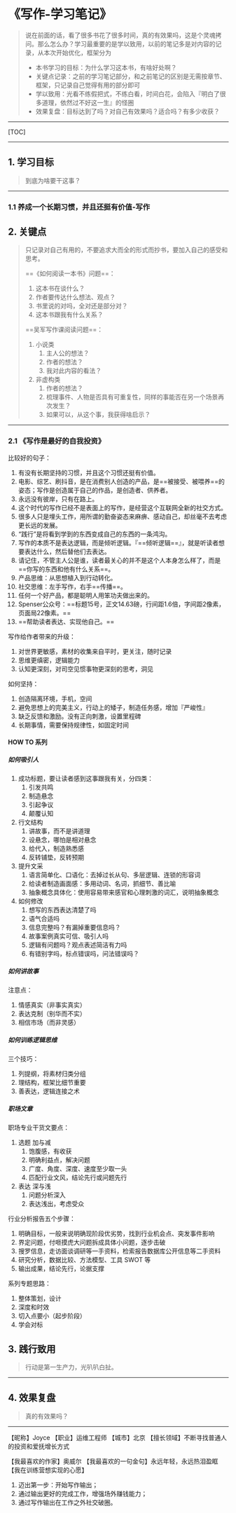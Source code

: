 

# 《写作-学习笔记》

> 说在前面的话，看了很多书花了很多时间，真的有效果吗，这是个灵魂拷问。那么怎么办？学习最重要的是学以致用，以前的笔记多是对内容的记录，从本次开始优化，框架分为
> 	- 本书学习的目标：为什么学习这本书，有啥好处啊？
> 	- 关键点记录：之前的学习笔记部分，和之前笔记的区别是无需按章节、框架，只记录自己觉得有用的部分即可
> 	- 学以致用：光看不练假把式，不练白看，时间白花，会陷入『明白了很多道理，依然过不好这一生』的怪圈
> 	- 效果复盘：目标达到了吗？对自己有效果吗？适合吗？有多少收获？

-----

[TOC]

----

## 1. 学习目标

> 到底为啥要干这事？

-----

### 1.1 养成一个长期习惯，并且还挺有价值-写作





## 2. 关键点

> 只记录对自己有用的，不要追求大而全的形式而抄书，要加入自己的感受和思考。
>
> ==《如何阅读一本书》问题==：
>
> 1. 这本书在谈什么？
> 2. 作者要传达什么想法、观点？
> 3. 书里说的对吗，全对还是部分对？
> 4. 这本书跟我有什么关系？
>
> 
>
> ==吴军写作课阅读问题==：
>
> 1. 小说类
>    1. 主人公的想法？
>    2. 作者的想法？
>    3. 我对此内容的看法？
> 2. 非虚构类
>    1. 作者的想法？
>    2. 梳理事件、人物是否具有可重复性，同样的事能否在另一个场景再次发生？
>    3. 如果可以，从这个事，我获得啥启示？

-----

### 2.1 《写作是最好的自我投资》

比较好的句子：

1. 有没有长期坚持的习惯，并且这个习惯还挺有价值。
2. 电影、综艺、刷抖音，是在消费别人创造的产品，是==被接受、被喂养==的姿态；写作是创造属于自己的作品，是创造者、供养者。
3. 永远没有彼岸，只有在路上。
4. 这个时代的写作已经不是表面上的写作，是经营这个互联网全新的社交方式。
5. 很多人只是埋头工作，用所谓的勤奋姿态来麻痹、感动自己，却丝毫不去考虑更长远的发展。
6. “践行”是将看到学到的东西变成自己的东西的一条鸿沟。
7. 写作的本质不是表达逻辑，而是倾听逻辑。『==倾听逻辑==』，就是听读者想要表达什么，然后替他们去表达。
8. 请记住，不管主人公是谁，读者最关心的并不是这个人本身怎么样了，而是==你写的东西和他有什么关系==。
9. 产品思维：从思想植入到行动转化。
10. 社交思维：左手写作，右手==传播==。
11. 任何一个好产品，都是聪明人用笨功夫做出来的。
12. Spenser公众号：==标题15号，正文14.63磅，行间距1.6倍，字间距2像素，页面局22像素。==
13. ==帮助读者表达、实现他自己。==

  

写作给作者带来的升级：

1. 对世界更敏感，素材的收集来自平时，更关注，随时记录
2. 思维更缜密，逻辑能力
3. 认知更深刻，对司空见惯事物更深刻的思考，洞见



如何坚持：

1. 创造隔离环境，手机，空间
2. 避免思想上的完美主义，行动上的矮子，制造任务感，增加『严峻性』
3. 缺乏反馈和激励。没有正向刺激，设置里程碑
4. 长期事情，需要保持规律性，如固定时间

#### HOW TO 系列

##### 如何吸引人

1. 成功标题，要让读者感到这事跟我有关，分四类：
   1. 引发共鸣
   2. 制造悬念
   3. 引起争议
   4. 颠覆认知
2. 行文结构
   1. 讲故事，而不是讲道理
   2. 设悬念，哪怕是相对悬念
   3. 给代入，制造熟悉感
   4. 反转铺垫，反转预期
3. 提升文采
   1. 语言简单化、口语化：去掉过长从句、多层逻辑、连锁的形容词
   2. 给读者制造画面感：多用动词、名词，抓细节、善比喻
   3. 抽象概念具体化：使用容易带来感官和心理刺激的词汇，说明抽象概念
4. 如何修改
   1. 想写的东西表达清楚了吗
   2. 语气合适吗
   3. 信息完整吗？有漏掉重要信息吗？
   4. 故事案例真实可信、吸引人吗
   5. 逻辑有问题吗？观点表述简洁有力吗
   6. 有错别字吗，标点错误吗，问法错误吗？

##### 如何讲故事

注意点：

1. 情感真实（非事实真实）
2. 表达克制（别华而不实）
3. 相信市场（而非灵感）



##### 如何训练逻辑思维

三个技巧：

1. 列提纲，将素材归类分组
2. 理结构，框架比细节重要
3. 善表达，逻辑连接之术

##### 职场文章

职场专业干货文要点：

1. 选题 加与减
   1. 饱腹感，有收获
   2. 明确利益点，解决问题
   3. 广度、角度、深度、速度至少取一头
   4. 匹配行业文风，结论先行或问题先行
2. 表达 深与浅
   1. 问题分析深入
   2. 表达浅出，考虑受众

行业分析报告五个步骤：

1. 明确目标，一般来说明确现阶段优劣势，找到行业机会点、突发事件影响
2. 界定问题，付咂摸虎大问题拆成具体小问题，逐步击破
3. 搜罗信息，走访面谈调研等一手资料，检索报告数据库公开信息等二手资料
4. 研究分析，数据比较、方法模型、工具 SWOT 等
5. 输出成果，结论先行，论据支撑

系列专题思路：

1. 整体策划，设计
2. 深度和时效
3. 切入点要小（起步阶段）
4. 学会对标



## 3. 践行致用

> 行动是第一生产力，光叭叭白扯。

-----









## 4. 效果复盘

> 真的有效果吗？

-----



【昵称】Joyce
【职业】运维工程师
【城市】北京
【擅长领域】不断寻找普通人的投资和爱抚增长方式

【我最喜欢的作家】奥威尔
【我最喜欢的一句金句】永远年轻，永远热泪盈眶
【我在训练营想实现的心愿】

1. 迈出第一步：开始写作输出；
2. 通过输出更好的完成工作，增强场外赚钱能力；
3. 通过写作输出在工作之外社交破圈。